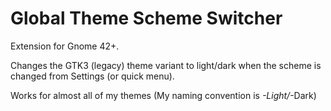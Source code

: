 # Global Theme Scheme Switcher

Extension for Gnome 42+.

Changes the GTK3 (legacy) theme variant to light/dark when the scheme is changed from Settings (or quick menu).

Works for almost all of my themes (My naming convention is *-Light/*-Dark)
